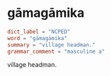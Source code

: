 # gāmagāmika

``` toml
dict_label = "NCPED"
word = "gāmagāmika"
summary = "village headman."
grammar_comment = "masculine a"
```

village headman.

